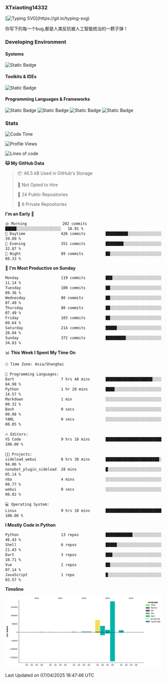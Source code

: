 ### XTxiaoting14332

[![Typing SVG](https://readme-typing-svg.herokuapp.com?font=JetBrians+Mono&pause=1000&random=false&width=435&lines=Hello+World!)](https://git.io/typing-svg)

你写下的每一个bug,都是人类反抗被人工智能统治的一颗子弹！

### Developing Environment

#### Systems

![Static Badge](https://img.shields.io/badge/Ubuntu-%20?style=flat-square&logo=ubuntu&logoColor=white&color=E34F26)

#### Toolkits & IDEs

![Static Badge](https://img.shields.io/badge/Visual%20Studio%20Code-%20?style=flat-square&logo=visualstudiocode&logoColor=white&color=blue)

#### Programming Languages & Frameworks

![Static Badge](https://img.shields.io/badge/Dart-%20?style=flat-square&logo=dart&logoColor=white&color=0175C2)
![Static Badge](https://img.shields.io/badge/Flutter-%20?style=flat-square&logo=flutter&logoColor=white&color=02569B)
![Static Badge](https://img.shields.io/badge/Python-%20?style=flat-square&logo=python&logoColor=white&color=E7A781)
![Static Badge](https://img.shields.io/badge/Bash%20Shell-%20?style=flat-square&logo=shell&logoColor=white&color=49D868)

### Stats

<!--START_SECTION:waka-->
![Code Time](http://img.shields.io/badge/Code%20Time-314%20hrs%204%20mins-blue)

![Profile Views](http://img.shields.io/badge/Profile%20Views-10-blue)

![Lines of code](https://img.shields.io/badge/From%20Hello%20World%20I%27ve%20Written-330.1%20thousand%20lines%20of%20code-blue)

**🐱 My GitHub Data** 

> 📦 46.5 kB Used in GitHub's Storage 
 > 
> 🚫 Not Opted to Hire
 > 
> 📜 24 Public Repositories 
 > 
> 🔑 6 Private Repositories 
 > 
**I'm an Early 🐤** 

```text
🌞 Morning                202 commits         █████░░░░░░░░░░░░░░░░░░░░   18.91 % 
🌆 Daytime                426 commits         ██████████░░░░░░░░░░░░░░░   39.89 % 
🌃 Evening                351 commits         ████████░░░░░░░░░░░░░░░░░   32.87 % 
🌙 Night                  89 commits          ██░░░░░░░░░░░░░░░░░░░░░░░   08.33 % 
```
📅 **I'm Most Productive on Sunday** 

```text
Monday                   119 commits         ███░░░░░░░░░░░░░░░░░░░░░░   11.14 % 
Tuesday                  100 commits         ██░░░░░░░░░░░░░░░░░░░░░░░   09.36 % 
Wednesday                80 commits          ██░░░░░░░░░░░░░░░░░░░░░░░   07.49 % 
Thursday                 80 commits          ██░░░░░░░░░░░░░░░░░░░░░░░   07.49 % 
Friday                   103 commits         ██░░░░░░░░░░░░░░░░░░░░░░░   09.64 % 
Saturday                 214 commits         █████░░░░░░░░░░░░░░░░░░░░   20.04 % 
Sunday                   372 commits         █████████░░░░░░░░░░░░░░░░   34.83 % 
```


📊 **This Week I Spent My Time On** 

```text
🕑︎ Time Zone: Asia/Shanghai

💬 Programming Languages: 
Dart                     7 hrs 48 mins       █████████████████████░░░░   84.98 % 
Python                   1 hr 20 mins        ████░░░░░░░░░░░░░░░░░░░░░   14.57 % 
Markdown                 1 min               ░░░░░░░░░░░░░░░░░░░░░░░░░   00.32 % 
Bash                     0 secs              ░░░░░░░░░░░░░░░░░░░░░░░░░   00.08 % 
YAML                     0 secs              ░░░░░░░░░░░░░░░░░░░░░░░░░   00.05 % 

🔥 Editors: 
VS Code                  9 hrs 10 mins       █████████████████████████   100.00 % 

🐱‍💻 Projects: 
sideload_webui           8 hrs 38 mins       ████████████████████████░   94.06 % 
nonebot_plugin_sideload  28 mins             █░░░░░░░░░░░░░░░░░░░░░░░░   05.14 % 
nba                      4 mins              ░░░░░░░░░░░░░░░░░░░░░░░░░   00.77 % 
webui                    0 secs              ░░░░░░░░░░░░░░░░░░░░░░░░░   00.02 % 

💻 Operating System: 
Linux                    9 hrs 10 mins       █████████████████████████   100.00 % 
```

**I Mostly Code in Python** 

```text
Python                   13 repos            ████████████░░░░░░░░░░░░░   46.43 % 
Shell                    6 repos             █████░░░░░░░░░░░░░░░░░░░░   21.43 % 
Dart                     3 repos             ███░░░░░░░░░░░░░░░░░░░░░░   10.71 % 
Vue                      2 repos             ██░░░░░░░░░░░░░░░░░░░░░░░   07.14 % 
JavaScript               1 repo              █░░░░░░░░░░░░░░░░░░░░░░░░   03.57 % 
```



**Timeline**

![Lines of Code chart](https://raw.githubusercontent.com/XTxiaoting14332/XTxiaoting14332/main/assets/bar_graph.png)


 Last Updated on 07/04/2025 18:47:46 UTC
<!--END_SECTION:waka-->